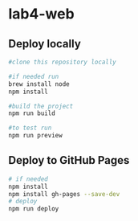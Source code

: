 # lab4-web

## Deploy locally
```bash
#clone this repository locally

#if needed run
brew install node
npm install

#build the project
npm run build

#to test run
npm run preview
```
## Deploy to GitHub Pages
```bash
# if needed
npm install
npm install gh-pages --save-dev
# deploy
npm run deploy
